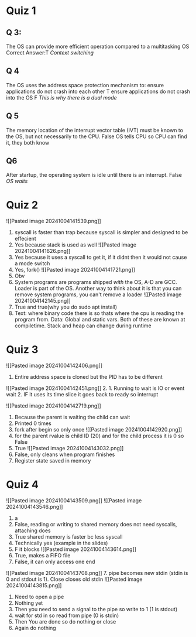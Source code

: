 # Quiz 1

## Q 3:
The OS can provide more efficient operation compared to a multitasking OS
Correct Answer:T
	*Context switching*


## Q 4
The OS uses the address space protection mechanism to:
	ensure applications do not crash into each other
	    T
	ensure applications do not crash into the OS
		F
		*This is why there is a dual mode*

## Q 5
The memory location of the interrupt vector table (IVT) must be known to  the OS, but not necessarily to the CPU.
	False
	OS tells CPU so CPU can find it, they both know

## Q6
After startup, the operating system is idle until there is an interrupt.
	False
	*OS waits*


# Quiz 2
![[Pasted image 20241004141539.png]]
1. syscall is faster than trap because syscall is simpler and designed to be effecient
2. Yes because stack is used as well
![[Pasted image 20241004141626.png]]
3. Yes because it uses a syscall to get it, if it didnt then it would not cause a mode switch
4. Yes, fork()
![[Pasted image 20241004141721.png]]
5. Obv
6. System programs are programs shipped *with* the OS, A-D are GCC. Loader is part of the OS. Another way to think about it is that you can remove system programs, you can't remove a loader
![[Pasted image 20241004142145.png]]
7. True and true(why you do sudo apt install)
8. Text: where binary code there is so thats where the cpu is reading the program from. Data: Global and static vars. Both of these are known at compiletime. Stack and heap can change during runtime
# Quiz 3
![[Pasted image 20241004142406.png]]
1. Entire address space is cloned but the PID has to be different

![[Pasted image 20241004142451.png]]
2. 1. Running to wait is IO or event wait 2. IF it uses its time slice it goes back to ready so interrupt

![[Pasted image 20241004142719.png]]
1. Because the parent is waiting the child can wait
2. Printed 0 times
3. fork after begin so only once
![[Pasted image 20241004142920.png]]
1. for the parent rvalue is child ID (20) and for the child process it is 0 so False
2. True
![[Pasted image 20241004143032.png]]
1. False, only cleans when program finishes
2. Register state saved in memory

# Quiz 4
![[Pasted image 20241004143509.png]]
![[Pasted image 20241004143546.png]]
1. a
2. False, reading or writing to shared memory does not need syscalls, attaching does
3. True shared memory is faster bc less syscall
4. Technically yes (example in the slides)
5. F it blocks
![[Pasted image 20241004143614.png]]
1. True, makes a FIFO file
2. False, it can only access one end

![[Pasted image 20241004143708.png]]
7. pipe becomes new stdin (stdin is 0 and stdout is 1). Close closes old stdin
![[Pasted image 20241004143815.png]]
1. Need to open a pipe
2. Nothing yet
3. Then you need to send a signal to the pipe so write to 1 (1 is stdout)
4. wait for std in so read from pipe (0 is stdin)
5. Then You are done so do nothing or close
6. Again do nothing